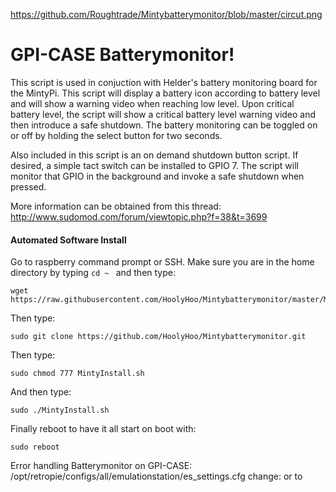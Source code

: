 https://github.com/Roughtrade/Mintybatterymonitor/blob/master/circut.png
# GPI-CASE Batterymonitor!
This script is used in conjuction with Helder's battery monitoring board for the MintyPi.
This script will display a battery icon according to battery level and will show a warning video when reaching low level.  Upon critical battery level, the script will show a critical battery level warning video and then introduce a safe shutdown.  The battery monitoring can be toggled on or off by holding the select button for two seconds.

Also included in this script is an on demand shutdown button script.  If desired, a simple tact switch can be installed to GPIO 7.  The script will monitor that GPIO in the background and invoke a safe shutdown when pressed.

More information can be obtained from this thread:
http://www.sudomod.com/forum/viewtopic.php?f=38&t=3699


#### Automated Software Install
Go to raspberry command prompt or SSH.
Make sure you are in the home directory by typing ```cd ~ ``` and then type:
```
wget https://raw.githubusercontent.com/HoolyHoo/Mintybatterymonitor/master/MintyInstall.sh
```
Then type:
```
sudo git clone https://github.com/HoolyHoo/Mintybatterymonitor.git
```
Then type:
```
sudo chmod 777 MintyInstall.sh
```
And then type:
```
sudo ./MintyInstall.sh
```
Finally reboot to have it all start on boot with:
```
sudo reboot
```
Error handling Batterymonitor on GPI-CASE:
/opt/retropie/configs/all/emulationstation/es_settings.cfg
change:
<string name="AudioDevice" value="Master" /> or <string name="AudioDevice" value="Digital" /> 
to
<string name="AudioDevice" value="PCM" />






